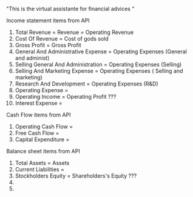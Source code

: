 "This is the virtual assistante for financial advices "






Income statement items from API
1. Total Revenue  = Revenue = Operating Revenue
2. Cost Of Revenue  = Cost of gods sold
3. Gross Profit = Gross Profit
4. General And Administrative Expense = Operating Expenses (General and administ)
5. Selling General And Administration = Operating Expenses (Selling)
6. Selling And Marketing Expense   = Operating Expenses ( Selling and marketing)
7. Research And Development = Operating Expenses (R&D)
8. Operating Expense  = 
9. Operating Income = Operating Profit ???
10. Interest Expense =



Cash Flow items from API
1. Operating Cash Flow = 
2. Free Cash Flow	=
3. Capital Expenditure =


Balance sheet items from API
1. Total Assets	 = Assets
2. Current Liabilities	=
3. Stockholders Equity = Shareholders's Equity  ???
4. 
5. 